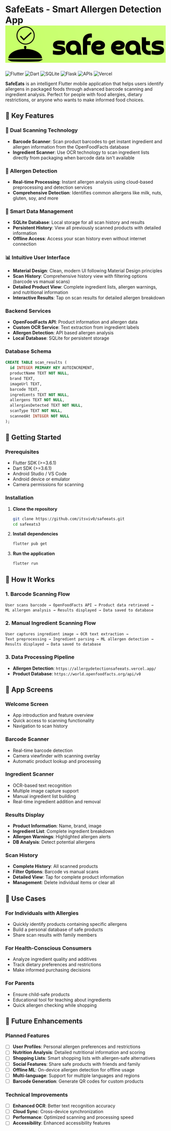 # SafeEats - Smart Allergen Detection App![alt text](safeeats.png)

![Flutter](https://img.shields.io/badge/Flutter-%2302569B.svg?style=for-the-badge&logo=Flutter&logoColor=white)
![Dart](https://img.shields.io/badge/dart-%230175C2.svg?style=for-the-badge&logo=dart&logoColor=white)
![SQLite](https://img.shields.io/badge/sqlite-%2307405e.svg?style=for-the-badge&logo=sqlite&logoColor=white)
![Flask](https://img.shields.io/badge/flask-%e543405e.svg?style=for-the-badge&logo=flask&logoColor=white)
![APIs](https://img.shields.io/badge/apis-%3485354.svg?style=for-the-badge&logo=&logoColor=white)
![Vercel](https://img.shields.io/badge/vercel-%23644e.svg?style=for-the-badge&logo=vercel&logoColor=white)

**SafeEats** is an intelligent Flutter mobile application that helps users identify allergens in packaged foods through advanced barcode scanning and ingredient analysis. Perfect for people with food allergies, dietary restrictions, or anyone who wants to make informed food choices.

## 🌟 Key Features

### 📱 **Dual Scanning Technology**

- **Barcode Scanner**: Scan product barcodes to get instant ingredient and allergen information from the OpenFoodFacts database
- **Ingredient Scanner**: Use OCR technology to scan ingredient lists directly from packaging when barcode data isn't available

### 🤖 **Allergen Detection**

- **Real-time Processing**: Instant allergen analysis using cloud-based preprocessing and detection services
- **Comprehensive Detection**: Identifies common allergens like milk, nuts, gluten, soy, and more

### 💾 **Smart Data Management**

- **SQLite Database**: Local storage for all scan history and results
- **Persistent History**: View all previously scanned products with detailed information
- **Offline Access**: Access your scan history even without internet connection

### 📊 **Intuitive User Interface**

- **Material Design**: Clean, modern UI following Material Design principles
- **Scan History**: Comprehensive history view with filtering options (barcode vs manual scans)
- **Detailed Product View**: Complete ingredient lists, allergen warnings, and nutritional information
- **Interactive Results**: Tap on scan results for detailed allergen breakdown

### **Backend Services**

- **OpenFoodFacts API**: Product information and allergen data
- **Custom OCR Service**: Text extraction from ingredient labels
- **Allergen Detection**: API based allergen analysis
- **Local Database**: SQLite for persistent storage

### **Database Schema**

```sql
CREATE TABLE scan_results (
  id INTEGER PRIMARY KEY AUTOINCREMENT,
  productName TEXT NOT NULL,
  brand TEXT,
  imageUrl TEXT,
  barcode TEXT,
  ingredients TEXT NOT NULL,
  allergens TEXT NOT NULL,
  allergiesDetected TEXT NOT NULL,
  scanType TEXT NOT NULL,
  scannedAt INTEGER NOT NULL
);
```

## 🚀 Getting Started

### **Prerequisites**

- Flutter SDK (>=3.6.1)
- Dart SDK (>=3.6.1)
- Android Studio / VS Code
- Android device or emulator
- Camera permissions for scanning

### **Installation**

1. **Clone the repository**

   ```bash
   git clone https://github.com/itsviv0/safeeats.git
   cd safeeats3
   ```

2. **Install dependencies**

   ```bash
   flutter pub get
   ```

3. **Run the application**
   ```bash
   flutter run
   ```

## 🔧 How It Works

### **1. Barcode Scanning Flow**

```
User scans barcode → OpenFoodFacts API → Product data retrieved →
ML allergen analysis → Results displayed → Data saved to database
```

### **2. Manual Ingredient Scanning Flow**

```
User captures ingredient image → OCR text extraction →
Text preprocessing → Ingredient parsing → ML allergen detection →
Results displayed → Data saved to database
```

### **3. Data Processing Pipeline**

- **Allergen Detection**: `https://allergydetectionsafeeats.vercel.app/`
- **Product Database**: `https://world.openfoodfacts.org/api/v0`

## 📱 App Screens

### **Welcome Screen**

- App introduction and feature overview
- Quick access to scanning functionality
- Navigation to scan history

### **Barcode Scanner**

- Real-time barcode detection
- Camera viewfinder with scanning overlay
- Automatic product lookup and processing

### **Ingredient Scanner**

- OCR-based text recognition
- Multiple image capture support
- Manual ingredient list building
- Real-time ingredient addition and removal

### **Results Display**

- **Product Information**: Name, brand, image
- **Ingredient List**: Complete ingredient breakdown
- **Allergen Warnings**: Highlighted allergen alerts
- **DB Analysis**: Detect potential allergens

### **Scan History**

- **Complete History**: All scanned products
- **Filter Options**: Barcode vs manual scans
- **Detailed View**: Tap for complete product information
- **Management**: Delete individual items or clear all

## 🎯 Use Cases

### **For Individuals with Allergies**

- Quickly identify products containing specific allergens
- Build a personal database of safe products
- Share scan results with family members

### **For Health-Conscious Consumers**

- Analyze ingredient quality and additives
- Track dietary preferences and restrictions
- Make informed purchasing decisions

### **For Parents**

- Ensure child-safe products
- Educational tool for teaching about ingredients
- Quick allergen checking while shopping

## 🔮 Future Enhancements

### **Planned Features**

- [ ] **User Profiles**: Personal allergen preferences and restrictions
- [ ] **Nutrition Analysis**: Detailed nutritional information and scoring
- [ ] **Shopping Lists**: Smart shopping lists with allergen-safe alternatives
- [ ] **Social Features**: Share safe products with friends and family
- [ ] **Offline ML**: On-device allergen detection for offline usage
- [ ] **Multi-language**: Support for multiple languages and regions
- [ ] **Barcode Generation**: Generate QR codes for custom products

### **Technical Improvements**

- [ ] **Enhanced OCR**: Better text recognition accuracy
- [ ] **Cloud Sync**: Cross-device synchronization
- [ ] **Performance**: Optimized scanning and processing speed
- [ ] **Accessibility**: Enhanced accessibility features
